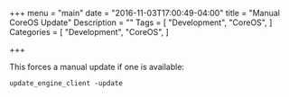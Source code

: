 +++
menu = "main"
date = "2016-11-03T17:00:49-04:00"
title = "Manual CoreOS Update"
Description = ""
Tags = [
  "Development",
  "CoreOS",
]
Categories = [
  "Development",
  "CoreOS",
]

+++


This forces a manual update if one is available:
```{bash}
update_engine_client -update
```
